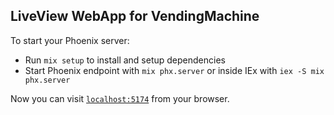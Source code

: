 ## LiveView WebApp for VendingMachine

To start your Phoenix server:

- Run `mix setup` to install and setup dependencies
- Start Phoenix endpoint with `mix phx.server` or inside IEx with `iex -S mix phx.server`

Now you can visit [`localhost:5174`](http://localhost:5174) from your browser.
